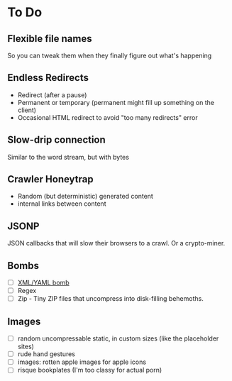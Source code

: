 # To Do

## Flexible file names

So you can tweak them when they finally figure out what's happening

## Endless Redirects

* Redirect (after a pause)
* Permanent or temporary (permanent might fill up something on the client)
* Occasional HTML redirect to avoid "too many redirects" error

## Slow-drip connection

Similar to the word stream, but with bytes

## Crawler Honeytrap

* Random (but deterministic) generated content
* internal links between content

## JSONP

JSON callbacks that will slow their browsers to a crawl.  Or a crypto-miner.

## Bombs

* [ ] [XML/YAML bomb](https://en.wikipedia.org/wiki/Billion_laughs_attack)
* [ ] Regex
* [ ] Zip - Tiny ZIP files that uncompress into disk-filling behemoths.

## Images

* [ ] random uncompressable static, in custom sizes (like the placeholder sites)
* [ ] rude hand gestures
* [ ] images: rotten apple images for apple icons
* [ ] risque bookplates (I'm too classy for actual porn)
